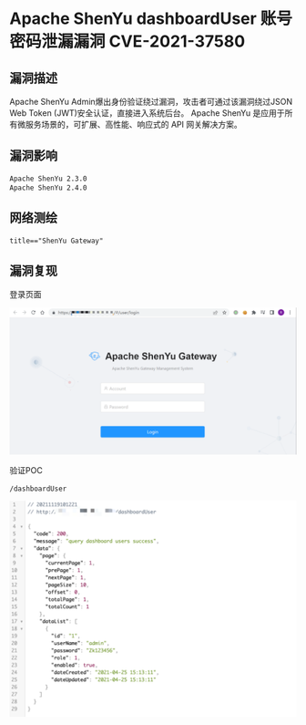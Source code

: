 # Apache ShenYu dashboardUser 账号密码泄漏漏洞 CVE-2021-37580

## 漏洞描述

Apache ShenYu Admin爆出身份验证绕过漏洞，攻击者可通过该漏洞绕过JSON Web Token (JWT)安全认证，直接进入系统后台。 Apache ShenYu 是应用于所有微服务场景的，可扩展、高性能、响应式的 API 网关解决方案。

## 漏洞影响

```
Apache ShenYu 2.3.0
Apache ShenYu 2.4.0
```

## 网络测绘

```
title=="ShenYu Gateway"
```

## 漏洞复现

登录页面

![image-20220525161442379](images/202205251614427.png)

验证POC

```
/dashboardUser
```

![image-20220525161531420](images/202205251615480.png)
